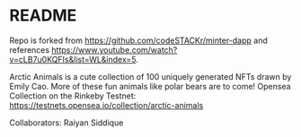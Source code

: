 # README

Repo is forked from https://github.com/codeSTACKr/minter-dapp and references https://www.youtube.com/watch?v=cLB7u0KQFIs&list=WL&index=5.

Arctic Animals is a cute collection of 100 uniquely generated NFTs drawn by Emily Cao. More of these fun animals like polar bears are to come! Opensea Collection on the Rinkeby Testnet: https://testnets.opensea.io/collection/arctic-animals

Collaborators: Raiyan Siddique
